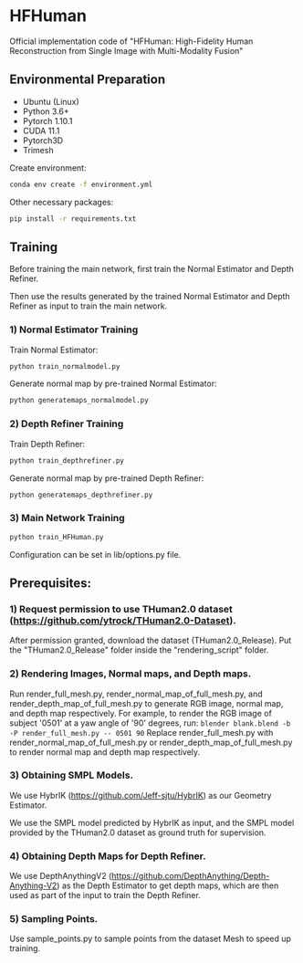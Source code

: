 # HFHuman
Official implementation code of "HFHuman: High-Fidelity Human Reconstruction from Single Image with Multi-Modality Fusion"

## Environmental Preparation
- Ubuntu (Linux)
- Python 3.6+
- Pytorch 1.10.1
- CUDA 11.1
- Pytorch3D
- Trimesh

Create environment:

```bash
conda env create -f environment.yml
```

Other necessary packages:
```bash
pip install -r requirements.txt
```



## Training
Before training the main network, first train the Normal Estimator and Depth Refiner. 

Then use the results generated by the trained Normal Estimator and Depth Refiner as input to train the main network.

### 1) Normal Estimator Training

Train Normal Estimator:
```bash
python train_normalmodel.py
```
Generate normal map by pre-trained Normal Estimator:
```bash
python generatemaps_normalmodel.py
```

### 2) Depth Refiner Training
Train Depth Refiner:
```bash
python train_depthrefiner.py
```
Generate normal map by pre-trained Depth Refiner:
```bash
python generatemaps_depthrefiner.py
```

### 3) Main Network Training
```bash
python train_HFHuman.py
```
Configuration can be set in lib/options.py file. 



## Prerequisites:
### 1) Request permission to use THuman2.0 dataset (https://github.com/ytrock/THuman2.0-Dataset). 
After permission granted, download the dataset (THuman2.0_Release). Put the "THuman2.0_Release" folder inside the "rendering_script" folder. 

### 2) Rendering Images, Normal maps, and Depth maps.
Run render_full_mesh.py, render_normal_map_of_full_mesh.py, and render_depth_map_of_full_mesh.py to generate RGB image, normal map, and depth map respectively. For example, to render the RGB image of subject '0501' at a yaw angle of '90' degrees, run: 
`blender blank.blend -b -P render_full_mesh.py -- 0501 90`
Replace render_full_mesh.py with render_normal_map_of_full_mesh.py or render_depth_map_of_full_mesh.py to render normal map and depth map respectively. 

### 3) Obtaining SMPL Models.
We use HybrIK (https://github.com/Jeff-sjtu/HybrIK) as our Geometry Estimator. 

We use the SMPL model predicted by HybrIK as input, and the SMPL model provided by the THuman2.0 dataset as ground truth for supervision.

### 4) Obtaining Depth Maps for Depth Refiner.
We use DepthAnythingV2 (https://github.com/DepthAnything/Depth-Anything-V2) as the Depth Estimator to get depth maps, which are then used as part of the input to train the Depth Refiner.

### 5) Sampling Points.
Use sample_points.py to sample points from the dataset Mesh to speed up training.



